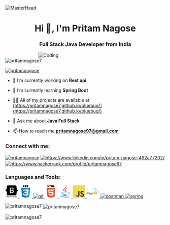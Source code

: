 ![MasterHead](https://camo.githubusercontent.com/7b0d7056cf528da8971844af6dab6d746144ac7ef9b77af605ab7e3d3bc8a458/68747470733a2f2f6c6f6769636d6f6a6f2e636f6d2f6173736574732f646973742f6e65775f70616765732f696d616765732f6a732d6769662e676966)
<h1 align="center">Hi 👋, I'm Pritam Nagose</h1>
<h3 align="center">Full Stack Java Developer from India</h3>
<img align="right" alt="Coding" width="400" src="https://cdn.dribbble.com/users/1162077/screenshots/3848914/programmer.gif">

<p align="left"> <img src="https://komarev.com/ghpvc/?username=pritamnagose7&label=Profile%20views&color=0e75b6&style=flat" alt="pritamnagose7" /> </p>

<p align="left"> <a href="https://twitter.com/pritamnagose" target="blank"><img src="https://img.shields.io/twitter/follow/pritamnagose?logo=twitter&style=for-the-badge" alt="pritamnagose" /></a> </p>

- 🔭 I’m currently working on **Rest api**

- 🌱 I’m currently learning **Spring Boot**

- 👨‍💻 All of my projects are available at [https://pritamnagose7.github.io/bluebug/](https://pritamnagose7.github.io/bluebug/)

- 💬 Ask me about **Java Full Stack**

- 📫 How to reach me **pritamnagose97@gmail.com**

<h3 align="left">Connect with me:</h3>
<p align="left">
<a href="https://twitter.com/pritamnagose" target="blank"><img align="center" src="https://raw.githubusercontent.com/rahuldkjain/github-profile-readme-generator/master/src/images/icons/Social/twitter.svg" alt="pritamnagose" height="30" width="40" /></a>
<a href="https://linkedin.com/in/https://www.linkedin.com/in/pritam-nagose-492a77202/" target="blank"><img align="center" src="https://raw.githubusercontent.com/rahuldkjain/github-profile-readme-generator/master/src/images/icons/Social/linked-in-alt.svg" alt="https://www.linkedin.com/in/pritam-nagose-492a77202/" height="30" width="40" /></a>
<a href="https://www.hackerrank.com/https://www.hackerrank.com/profile/pritamnagose97" target="blank"><img align="center" src="https://raw.githubusercontent.com/rahuldkjain/github-profile-readme-generator/master/src/images/icons/Social/hackerrank.svg" alt="https://www.hackerrank.com/profile/pritamnagose97" height="30" width="40" /></a>
</p>

<h3 align="left">Languages and Tools:</h3>
<p align="left"> <a href="https://getbootstrap.com" target="_blank" rel="noreferrer"> <img src="https://raw.githubusercontent.com/devicons/devicon/master/icons/bootstrap/bootstrap-plain-wordmark.svg" alt="bootstrap" width="40" height="40"/> </a> <a href="https://www.w3schools.com/css/" target="_blank" rel="noreferrer"> <img src="https://raw.githubusercontent.com/devicons/devicon/master/icons/css3/css3-original-wordmark.svg" alt="css3" width="40" height="40"/> </a> <a href="https://git-scm.com/" target="_blank" rel="noreferrer"> <img src="https://www.vectorlogo.zone/logos/git-scm/git-scm-icon.svg" alt="git" width="40" height="40"/> </a> <a href="https://www.w3.org/html/" target="_blank" rel="noreferrer"> <img src="https://raw.githubusercontent.com/devicons/devicon/master/icons/html5/html5-original-wordmark.svg" alt="html5" width="40" height="40"/> </a> <a href="https://www.java.com" target="_blank" rel="noreferrer"> <img src="https://raw.githubusercontent.com/devicons/devicon/master/icons/java/java-original.svg" alt="java" width="40" height="40"/> </a> <a href="https://developer.mozilla.org/en-US/docs/Web/JavaScript" target="_blank" rel="noreferrer"> <img src="https://raw.githubusercontent.com/devicons/devicon/master/icons/javascript/javascript-original.svg" alt="javascript" width="40" height="40"/> </a> <a href="https://www.mysql.com/" target="_blank" rel="noreferrer"> <img src="https://raw.githubusercontent.com/devicons/devicon/master/icons/mysql/mysql-original-wordmark.svg" alt="mysql" width="40" height="40"/> </a> <a href="https://postman.com" target="_blank" rel="noreferrer"> <img src="https://www.vectorlogo.zone/logos/getpostman/getpostman-icon.svg" alt="postman" width="40" height="40"/> </a> <a href="https://spring.io/" target="_blank" rel="noreferrer"> <img src="https://www.vectorlogo.zone/logos/springio/springio-icon.svg" alt="spring" width="40" height="40"/> </a> </p>

<p><img align="left" src="https://github-readme-stats.vercel.app/api/top-langs?username=pritamnagose7&show_icons=true&locale=en&layout=compact" alt="pritamnagose7" /></p>

<p>&nbsp;<img align="center" src="https://github-readme-stats.vercel.app/api?username=pritamnagose7&show_icons=true&locale=en" alt="pritamnagose7" /></p>

<p><img align="center" src="https://github-readme-streak-stats.herokuapp.com/?user=pritamnagose7&" alt="pritamnagose7" /></p>
